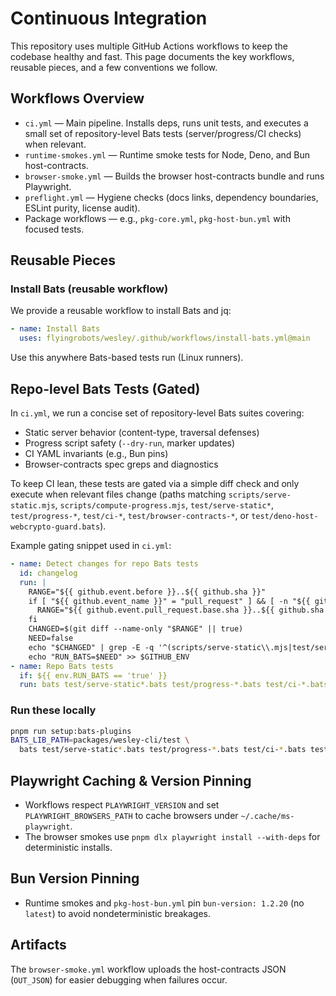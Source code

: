 # Continuous Integration

This repository uses multiple GitHub Actions workflows to keep the codebase healthy and fast. This page documents the key workflows, reusable pieces, and a few conventions we follow.

## Workflows Overview

- `ci.yml` — Main pipeline. Installs deps, runs unit tests, and executes a small set of repository-level Bats tests (server/progress/CI checks) when relevant.
- `runtime-smokes.yml` — Runtime smoke tests for Node, Deno, and Bun host-contracts.
- `browser-smoke.yml` — Builds the browser host-contracts bundle and runs Playwright.
- `preflight.yml` — Hygiene checks (docs links, dependency boundaries, ESLint purity, license audit).
- Package workflows — e.g., `pkg-core.yml`, `pkg-host-bun.yml` with focused tests.

## Reusable Pieces

### Install Bats (reusable workflow)

We provide a reusable workflow to install Bats and jq:

```yaml
- name: Install Bats
  uses: flyingrobots/wesley/.github/workflows/install-bats.yml@main
```

Use this anywhere Bats-based tests run (Linux runners).

## Repo-level Bats Tests (Gated)

In `ci.yml`, we run a concise set of repository-level Bats suites covering:

- Static server behavior (content-type, traversal defenses)
- Progress script safety (`--dry-run`, marker updates)
- CI YAML invariants (e.g., Bun pins)
- Browser-contracts spec greps and diagnostics

To keep CI lean, these tests are gated via a simple diff check and only execute when relevant files change (paths matching `scripts/serve-static.mjs`, `scripts/compute-progress.mjs`, `test/serve-static*`, `test/progress-*`, `test/ci-*`, `test/browser-contracts-*`, or `test/deno-host-webcrypto-guard.bats`).

Example gating snippet used in `ci.yml`:

```yaml
- name: Detect changes for repo Bats tests
  id: changelog
  run: |
    RANGE="${{ github.event.before }}..${{ github.sha }}"
    if [ "${{ github.event_name }}" = "pull_request" ] && [ -n "${{ github.event.pull_request.base.sha }}" ]; then
      RANGE="${{ github.event.pull_request.base.sha }}..${{ github.sha }}"
    fi
    CHANGED=$(git diff --name-only "$RANGE" || true)
    NEED=false
    echo "$CHANGED" | grep -E -q '^(scripts/serve-static\\.mjs|test/serve-static|scripts/compute-progress\\.mjs|test/progress-|test/ci-|test/browser-contracts-|test/deno-host-webcrypto-guard\\.bats)' && NEED=true || true
    echo "RUN_BATS=$NEED" >> $GITHUB_ENV
- name: Repo Bats tests
  if: ${{ env.RUN_BATS == 'true' }}
  run: bats test/serve-static*.bats test/progress-*.bats test/ci-*.bats test/deno-host-webcrypto-guard.bats test/browser-contracts-*.bats
```

### Run these locally

```bash
pnpm run setup:bats-plugins
BATS_LIB_PATH=packages/wesley-cli/test \
  bats test/serve-static*.bats test/progress-*.bats test/ci-*.bats test/browser-contracts-*.bats
```

## Playwright Caching & Version Pinning

- Workflows respect `PLAYWRIGHT_VERSION` and set `PLAYWRIGHT_BROWSERS_PATH` to cache browsers under `~/.cache/ms-playwright`.
- The browser smokes use `pnpm dlx playwright install --with-deps` for deterministic installs.

## Bun Version Pinning

- Runtime smokes and `pkg-host-bun.yml` pin `bun-version: 1.2.20` (no `latest`) to avoid nondeterministic breakages.

## Artifacts

The `browser-smoke.yml` workflow uploads the host-contracts JSON (`OUT_JSON`) for easier debugging when failures occur.
